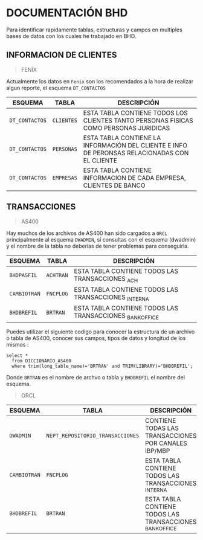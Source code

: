 # DOCUMENTACIÓN BHD 
Para identificar rapidamente tablas, estructuras y campos en multiples bases de datos con los cuales he trabajado en BHD.


## INFORMACION DE CLIENTES
> FENÍX

Actualmente los datos en `Fenix` son los recomendados a la hora de realizar algun reporte, el esquema `DT_CONTACTOS`

| ESQUEMA        | TABLA          | DESCRIPCIÓN                                                                              |
| -------------- | -------------- | -----------------------------------------------------------------------------------------|
| `DT_CONTACTOS` | `CLIENTES`     | ESTA TABLA CONTIENE TODOS LOS CLIENTES TANTO PERSONAS FISICAS COMO PERSONAS JURIDICAS |
| `DT_CONTACTOS` | `PERSONAS`     | ESTA TABLA CONTIENE LA INFORMACIÓN DEL CLIENTE E INFO DE PERONSAS RELACIONADAS CON EL CLIENTE |                         
| `DT_CONTACTOS` | `EMPRESAS`     | ESTA TABLA CONTIENE INFORMACION DE CADA EMPRESA, CLIENTES DE BANCO |



## TRANSACCIONES  
> AS400

Hay muchos de los archivos de AS400 han sido cargados a `ORCL` principalmente al esquema `DWADMIN`, sí consultas con el esquema (dwadmin) y el nombre de la tabla no deberias de tener problemas para conseguirla.

| ESQUEMA     | TABLA          | DESCRIPCIÓN                                                                              |
| ----------- | -------------- | -----------------------------------------------------------------------------------------|
| `BHDPASFIL` | `ACHTRAN`      | ESTA TABLA CONTIENE TODOS LAS TRANSACCIONES <sub>ACH</sub>                               |
| `CAMBIOTRAN`| `FNCPLOG`      | ESTA TABLA CONTIENE TODOS LAS TRANSACCIONES <sub> INTERNA </sub>                         |
| `BHDBREFIL` | `BRTRAN`       | ESTA TABLA CONTIENE TODOS LAS TRANSACCIONES <sub> BANKOFFICE </sub>                      |


Puedes utilizar el siguiente codigo para conocer la estructura de un archivo o tabla de AS400, conocer sus campos, tipos de datos y longitud de los mismos : 

```
select * 
  from DICCIONARIO_AS400
  where trim(long_table_name)='BRTRAN' and TRIM(LIBRARY)='BHDBREFIL';
```
Donde `BRTRAN` es el nombre de archvo o tabla y `BHDBREFIL` el  nombre del esquema.

> ORCL

| ESQUEMA     | TABLA          | DESCRIPCIÓN                                                                              |
| ----------- | -------------- | -----------------------------------------------------------------------------------------|
| `DWADMIN` | `NEPT_REPOSITORIO_TRANSACCIONES`      | CONTIENE TODAS LAS TRANSACCIONES POR CANALES IBP/MBP |
| `CAMBIOTRAN`| `FNCPLOG`      | ESTA TABLA CONTIENE TODOS LAS TRANSACCIONES <sub> INTERNA </sub>                         |
| `BHDBREFIL` | `BRTRAN`       | ESTA TABLA CONTIENE TODOS LAS TRANSACCIONES <sub> BANKOFFICE </sub>                      |

